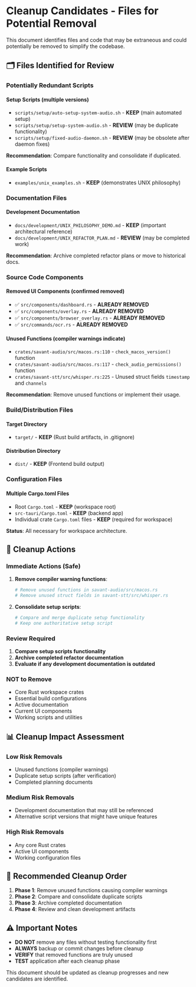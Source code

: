 # Cleanup Candidates - Files for Potential Removal

This document identifies files and code that may be extraneous and could potentially be removed to simplify the codebase.

## 🗂️ Files Identified for Review

### Potentially Redundant Scripts

#### Setup Scripts (multiple versions)
- `scripts/setup/auto-setup-system-audio.sh` - **KEEP** (main automated setup)
- `scripts/setup/setup-system-audio.sh` - **REVIEW** (may be duplicate functionality)
- `scripts/setup/fixed-audio-daemon.sh` - **REVIEW** (may be obsolete after daemon fixes)

**Recommendation**: Compare functionality and consolidate if duplicated.

#### Example Scripts
- `examples/unix_examples.sh` - **KEEP** (demonstrates UNIX philosophy)

### Documentation Files

#### Development Documentation
- `docs/development/UNIX_PHILOSOPHY_DEMO.md` - **KEEP** (important architectural reference)
- `docs/development/UNIX_REFACTOR_PLAN.md` - **REVIEW** (may be completed work)

**Recommendation**: Archive completed refactor plans or move to historical docs.

### Source Code Components

#### Removed UI Components (confirmed removed)
- ✅ `src/components/dashboard.rs` - **ALREADY REMOVED**
- ✅ `src/components/overlay.rs` - **ALREADY REMOVED** 
- ✅ `src/components/browser_overlay.rs` - **ALREADY REMOVED**
- ✅ `src/commands/ocr.rs` - **ALREADY REMOVED**

#### Unused Functions (compiler warnings indicate)
- `crates/savant-audio/src/macos.rs:110` - `check_macos_version()` function
- `crates/savant-audio/src/macos.rs:117` - `check_audio_permissions()` function
- `crates/savant-stt/src/whisper.rs:225` - Unused struct fields `timestamp` and `channels`

**Recommendation**: Remove unused functions or implement their usage.

### Build/Distribution Files

#### Target Directory
- `target/` - **KEEP** (Rust build artifacts, in .gitignore)

#### Distribution Directory
- `dist/` - **KEEP** (Frontend build output)

### Configuration Files

#### Multiple Cargo.toml Files
- Root `Cargo.toml` - **KEEP** (workspace root)
- `src-tauri/Cargo.toml` - **KEEP** (backend app)
- Individual crate `Cargo.toml` files - **KEEP** (required for workspace)

**Status**: All necessary for workspace architecture.

## 🧹 Cleanup Actions

### Immediate Actions (Safe)
1. **Remove compiler warning functions**:
   ```bash
   # Remove unused functions in savant-audio/src/macos.rs
   # Remove unused struct fields in savant-stt/src/whisper.rs
   ```

2. **Consolidate setup scripts**:
   ```bash
   # Compare and merge duplicate setup functionality
   # Keep one authoritative setup script
   ```

### Review Required
1. **Compare setup scripts functionality**
2. **Archive completed refactor documentation**
3. **Evaluate if any development documentation is outdated**

### NOT to Remove
- Core Rust workspace crates
- Essential build configurations
- Active documentation
- Current UI components
- Working scripts and utilities

## 📊 Cleanup Impact Assessment

### Low Risk Removals
- Unused functions (compiler warnings)
- Duplicate setup scripts (after verification)
- Completed planning documents

### Medium Risk Removals
- Development documentation that may still be referenced
- Alternative script versions that might have unique features

### High Risk Removals
- Any core Rust crates
- Active UI components
- Working configuration files

## 🎯 Recommended Cleanup Order

1. **Phase 1**: Remove unused functions causing compiler warnings
2. **Phase 2**: Compare and consolidate duplicate scripts
3. **Phase 3**: Archive completed documentation
4. **Phase 4**: Review and clean development artifacts

## ⚠️ Important Notes

- **DO NOT** remove any files without testing functionality first
- **ALWAYS** backup or commit changes before cleanup
- **VERIFY** that removed functions are truly unused
- **TEST** application after each cleanup phase

This document should be updated as cleanup progresses and new candidates are identified.